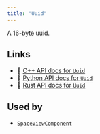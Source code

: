 ```yaml
---
title: "Uuid"
---
```


A 16-byte uuid.


## Links
 * 🌊 [C++ API docs for `Uuid`](https://ref.rerun.io/docs/cpp/stable/structrerun_1_1datatypes_1_1Uuid.html?speculative-link)
 * 🐍 [Python API docs for `Uuid`](https://ref.rerun.io/docs/python/stable/common/datatypes?speculative-link#rerun.datatypes.Uuid)
 * 🦀 [Rust API docs for `Uuid`](https://docs.rs/rerun/latest/rerun/datatypes/struct.Uuid.html?speculative-link)


## Used by

* [`SpaceViewComponent`](../blueprint/space_view_component.md?speculative-link)
